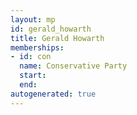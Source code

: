 ```yaml
---
layout: mp
id: gerald_howarth
title: Gerald Howarth
memberships:
- id: con
  name: Conservative Party
  start: 
  end: 
autogenerated: true
---
```

